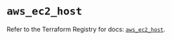 # `aws_ec2_host`

Refer to the Terraform Registry for docs: [`aws_ec2_host`](https://registry.terraform.io/providers/hashicorp/aws/6.9.0/docs/resources/ec2_host).
